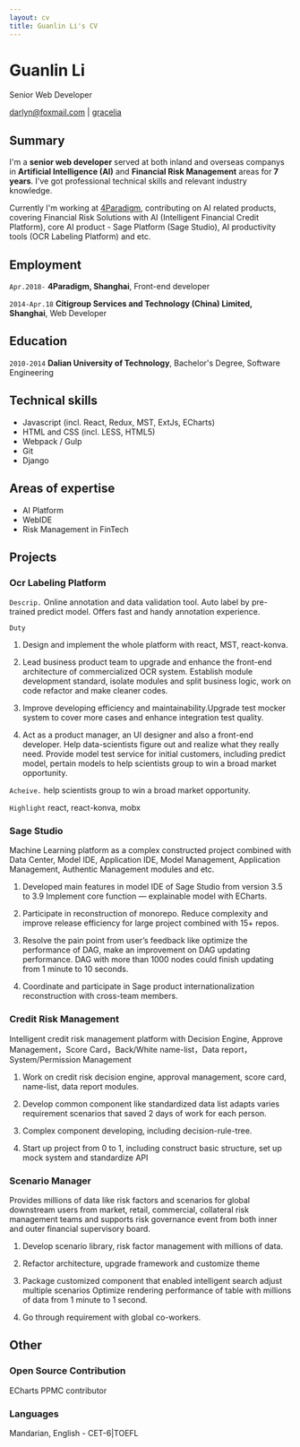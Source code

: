 ```yaml
---
layout: cv
title: Guanlin Li's CV
---
```

# <span class="title">Guanlin Li</span>
Senior Web Developer

<div id="webaddress">
<a href="mailto:darlyn@foxmail.com">darlyn@foxmail.com</a>
|
<i class="fa fa-github"></i> <a href="https://github.com/gracelia">gracelia</a>
</div>


## Summary

I'm a __senior web developer__ served at both inland and overseas companys in __Artificial Intelligence (AI)__ and __Financial Risk Management__ areas for __7 years__. I've got professional technical skills and relevant industry knowledge. 

<!--I contribute my energy on __Artificial Intelligence__ related products, covering Business Solutions with AI (Intelligent Financial Credit Platform, Intelligent Recommandation H5 app), core AI product - Sage Platform (Sage Studio), AI productivity tools (OCR Labeling Platform) and etc. I'm serving as a full stack developer for Science and Technology division at [4Paradigm](https://www.4paradigm.com/) currently.-->

<!--I previously worked in __Financial Risk Management__ area at CSTS a legal Finacial Tech vehicle of Citigroup.-->


Currently I'm working at [4Paradigm](https://www.4paradigm.com/), contributing on AI related products, covering Financial Risk Solutions with AI (Intelligent Financial Credit Platform), core AI product - Sage Platform (Sage Studio), AI productivity tools (OCR Labeling Platform) and etc.

## Employment

`Apr.2018-`
__4Paradigm, Shanghai__, Front-end developer

`2014-Apr.18`
__Citigroup Services and Technology (China) Limited, Shanghai__, Web Developer

## Education

`2010-2014`
__Dalian University of Technology__, Bachelor's Degree, Software Engineering

## Technical skills

* Javascript (incl. React, Redux, MST, ExtJs, ECharts)
* HTML and CSS (incl. LESS, HTML5)
* Webpack / Gulp
* Git
* Django

## Areas of expertise

* AI Platform
* WebIDE
* Risk Management in FinTech


## Projects
### Ocr Labeling Platform
`Descrip.`
Online annotation and data validation tool. Auto label by pre-trained predict model. Offers fast and handy annotation experience.

`Duty`
<!--
technical stack
main work
role
problem, and how to solve
-->
1) Design and implement the whole platform with react, MST, react-konva.

2) Lead business product team to upgrade and enhance the front-end architecture of commercialized OCR system. Establish module development standard, isolate modules and split business logic, work on code refactor and make cleaner codes.

3) Improve developing efficiency and maintainability.Upgrade test mocker system to cover more cases and enhance integration test quality.

4) Act as a product manager, an UI designer and also a front-end developer. Help data-scientists figure out and realize what they really need. Provide model test service for initial customers, including predict model, pertain models to help scientists group to win a broad market opportunity.

`Acheive.`
help scientists group to win a broad market opportunity.

`Highlight`
react, react-konva, mobx
### Sage Studio

Machine Learning platform as a complex constructed project combined with Data Center, Model IDE, Application IDE, Model Management, Application Management, Authentic Management modules and etc.

1) Developed main features in model IDE of Sage Studio from version 3.5 to 3.9
Implement core function — explainable model with ECharts.

2) Participate in reconstruction of monorepo. Reduce complexity and improve release efficiency for large project combined with 15+ repos.

3) Resolve the pain point from user’s feedback like optimize the performance of DAG, make an improvement on DAG updating performance. DAG with more than 1000 nodes could finish updating from 1 minute to 10 seconds.

4) Coordinate and participate in Sage product internationalization reconstruction with cross-team members.

### Credit Risk Management

Intelligent credit risk management platform with Decision Engine, Approve Management，Score Card，Back/White name-list，Data report，System/Permission Management

1) Work on credit risk decision engine, approval management, score card, name-list, data report modules.

2) Develop common component like standardized data list adapts varies requirement scenarios that saved 2 days of work for each person.

3) Complex component developing, including decision-rule-tree.

4) Start up project from 0 to 1, including construct basic structure, set up mock system and standardize API

### Scenario Manager

Provides millions of data like risk factors and scenarios for global downstream users from market, retail, commercial, collateral risk management teams and supports risk governance event from both inner and outer financial supervisory board.

1) Develop scenario library, risk factor management with millions of data.

2) Refactor architecture, upgrade framework and customize theme

3) Package customized component that enabled intelligent search adjust multiple scenarios
Optimize rendering performance of table with millions of data from 1 minute to 1 second.

4) Go through requirement with global co-workers.


## Other
### Open Source Contribution
ECharts PPMC contributor

### Languages
Mandarian, English - CET-6|TOEFL

<!-- ### Footer

Last updated: Oct 2021 -->
